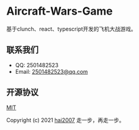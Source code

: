 # Aircraft-Wars-Game
基于clunch、react、typescript开发的飞机大战游戏。

## 联系我们

- QQ: 2501482523
- Email: 2501482523@qq.com

开源协议
---------------------------------------
[MIT](https://github.com/clunch-contrib/ircraft-Wars-Game/blob/master/LICENSE)

Copyright (c) 2021 [hai2007](https://hai2007.gitee.io/sweethome/) 走一步，再走一步。

